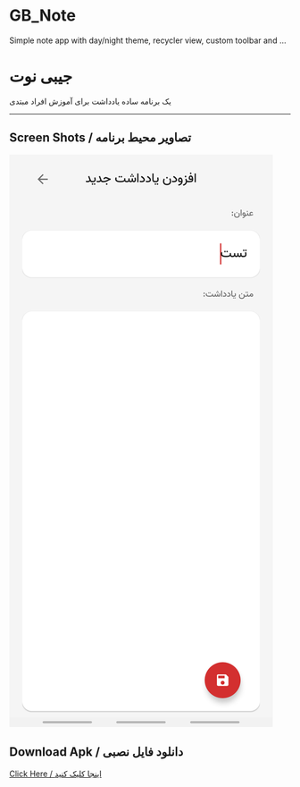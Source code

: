 # GB_Note

Simple note app with day/night theme, recycler view, custom toolbar and ...



# جیبی نوت

یک برنامه ساده یادداشت برای آموزش افراد مبتدی

---

## Screen Shots / تصاویر محیط برنامه

![main](https://github.com/mehrankasebvatan/GB_Note/blob/master/app/ScreenShots/GB01.png)

## Download Apk / دانلود فایل نصبی

[Click Here / اینجا کلیک کنید](https://raw.githubusercontent.com/mehrankasebvatan/GB_Note/master/app/release/GB_Note.apk)



